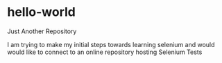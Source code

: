 # hello-world
Just Another Repository

I am trying to make my initial steps towards learning selenium and would would like to connect to an online repository hosting Selenium Tests

